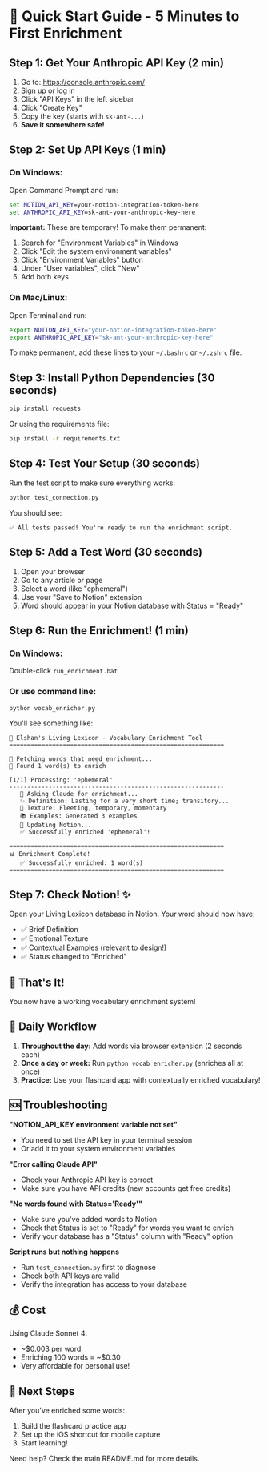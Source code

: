 # 🚀 Quick Start Guide - 5 Minutes to First Enrichment

## Step 1: Get Your Anthropic API Key (2 min)

1. Go to: https://console.anthropic.com/
2. Sign up or log in
3. Click "API Keys" in the left sidebar
4. Click "Create Key"
5. Copy the key (starts with `sk-ant-...`)
6. **Save it somewhere safe!**

## Step 2: Set Up API Keys (1 min)

### On Windows:

Open Command Prompt and run:
```cmd
set NOTION_API_KEY=your-notion-integration-token-here
set ANTHROPIC_API_KEY=sk-ant-your-anthropic-key-here
```

**Important:** These are temporary! To make them permanent:
1. Search for "Environment Variables" in Windows
2. Click "Edit the system environment variables"
3. Click "Environment Variables" button
4. Under "User variables", click "New"
5. Add both keys

### On Mac/Linux:

Open Terminal and run:
```bash
export NOTION_API_KEY="your-notion-integration-token-here"
export ANTHROPIC_API_KEY="sk-ant-your-anthropic-key-here"
```

To make permanent, add these lines to your `~/.bashrc` or `~/.zshrc` file.

## Step 3: Install Python Dependencies (30 seconds)

```bash
pip install requests
```

Or using the requirements file:
```bash
pip install -r requirements.txt
```

## Step 4: Test Your Setup (30 seconds)

Run the test script to make sure everything works:

```bash
python test_connection.py
```

You should see:
```
✅ All tests passed! You're ready to run the enrichment script.
```

## Step 5: Add a Test Word (30 seconds)

1. Open your browser
2. Go to any article or page
3. Select a word (like "ephemeral")
4. Use your "Save to Notion" extension
5. Word should appear in your Notion database with Status = "Ready"

## Step 6: Run the Enrichment! (1 min)

### On Windows:
Double-click `run_enrichment.bat`

### Or use command line:
```bash
python vocab_enricher.py
```

You'll see something like:
```
🚀 Elshan's Living Lexicon - Vocabulary Enrichment Tool
============================================================

📖 Fetching words that need enrichment...
📝 Found 1 word(s) to enrich

[1/1] Processing: 'ephemeral'
------------------------------------------------------------
   🤖 Asking Claude for enrichment...
   ✨ Definition: Lasting for a very short time; transitory...
   💫 Texture: Fleeting, temporary, momentary
   📚 Examples: Generated 3 examples
   💾 Updating Notion...
   ✅ Successfully enriched 'ephemeral'!

============================================================
📊 Enrichment Complete!
   ✅ Successfully enriched: 1 word(s)
============================================================
```

## Step 7: Check Notion! ✨

Open your Living Lexicon database in Notion. Your word should now have:
- ✅ Brief Definition
- ✅ Emotional Texture
- ✅ Contextual Examples (relevant to design!)
- ✅ Status changed to "Enriched"

## 🎉 That's It!

You now have a working vocabulary enrichment system!

## 📅 Daily Workflow

1. **Throughout the day:** Add words via browser extension (2 seconds each)
2. **Once a day or week:** Run `python vocab_enricher.py` (enriches all at once)
3. **Practice:** Use your flashcard app with contextually enriched vocabulary!

## 🆘 Troubleshooting

**"NOTION_API_KEY environment variable not set"**
- You need to set the API key in your terminal session
- Or add it to your system environment variables

**"Error calling Claude API"**
- Check your Anthropic API key is correct
- Make sure you have API credits (new accounts get free credits)

**"No words found with Status='Ready'"**
- Make sure you've added words to Notion
- Check that Status is set to "Ready" for words you want to enrich
- Verify your database has a "Status" column with "Ready" option

**Script runs but nothing happens**
- Run `test_connection.py` first to diagnose
- Check both API keys are valid
- Verify the integration has access to your database

## 💰 Cost

Using Claude Sonnet 4:
- ~$0.003 per word
- Enriching 100 words = ~$0.30
- Very affordable for personal use!

## 🎯 Next Steps

After you've enriched some words:
1. Build the flashcard practice app
2. Set up the iOS shortcut for mobile capture
3. Start learning!

Need help? Check the main README.md for more details.
